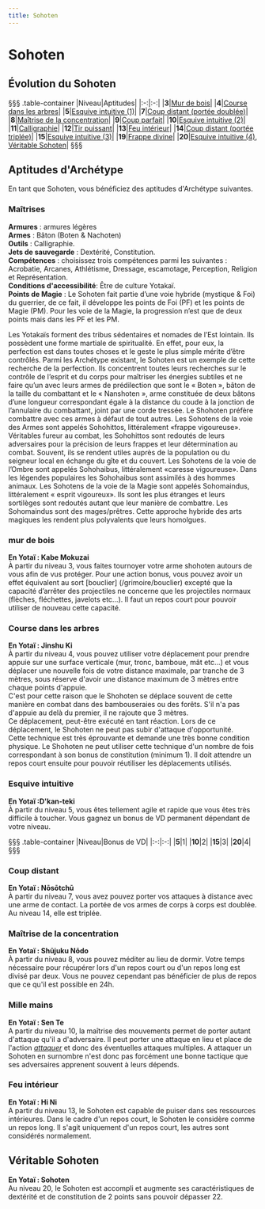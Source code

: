 ```yaml
---
title: Sohoten
---
```

# Sohoten

## Évolution du Sohoten
§§§ .table-container
|Niveau|Aptitudes|
|:-:|:-:|
|**3**|[Mur de bois](#mur-de-bois)|
|**4**|[Course dans les arbres](#course-dans-les-arbres)|
|**5**|[Esquive intuitive (1)](#esquive-intuitive)|
|**7**|[Coup distant (portée doublée)](#coup-distant)|
|**8**|[Maîtrise de la concentration](#maitrise-de-la-concentration)|
|**9**|[Coup parfait](#coup-parfait)|
|**10**|[Esquive intuitive (2)](#esquive-intuitive)|
|**11**|[Calligraphie](#calligraphie)|
|**12**|[Tir puissant](#tir-puissant)|
|**13**|[Feu intérieur](#feu-interieur)|
|**14**|[Coup distant (portée triplée)](#coup-distant)|
|**15**|[Esquive intuitive (3)](#esquive-intuitive)|
|**19**|[Frappe divine](#frappe-divine)|
|**20**|[Esquive intuitive (4)](#esquive-intuitive), [Véritable Sohoten](#veritable-sohoten)|
§§§

## Aptitudes d'Archétype
En tant que Sohoten, vous bénéficiez des aptitudes d'Archétype suivantes.

### Maîtrises
**Armures** : armures légères   
**Armes** : Bâton (Boten & Nachoten)   
**Outils** : Calligraphie.    
**Jets de sauvegarde** : Dextérité, Constitution.  
**Compétences** : choisissez trois compétences parmi les suivantes : Acrobatie, Arcanes, Athlétisme, Dressage, escamotage, Perception, Religion et Représentation.  
**Conditions d'accessibilité**: Être de culture Yotakaï.  
**Points de Magie** : Le Sohoten fait partie d’une voie hybride (mystique & Foi) du guerrier, de ce fait, il développe les points de Foi (PF) et les points de Magie (PM). Pour les voie de la Magie, la progression n’est que de deux points mais dans les PF et les PM.  

Les Yotakaïs forment des tribus sédentaires et nomades de l’Est lointain. Ils possèdent une forme martiale de spiritualité. En effet, pour eux, la perfection est dans toutes choses et le geste le plus simple mérite d’être contrôlés. Parmi les Archétype existant, le Sohoten est un exemple de cette recherche de la perfection. Ils concentrent toutes leurs recherches sur le contrôle de l’esprit et du corps pour maîtriser les énergies subtiles et ne faire qu’un avec leurs armes de prédilection que sont le « Boten », bâton de la taille du combattant et le « Nanshoten », arme constituée de deux bâtons d’une longueur correspondant égale à la distance du coude à la jonction de l’annulaire du combattant, joint par une corde tressée. Le Shohoten préfère combattre avec ces armes à défaut de tout autres.
Les Sohotens de la voie des Armes sont appelés Sohohittos, littéralement «frappe vigoureuse». Véritables fureur au combat, les Sohohittos sont redoutés de leurs adversaires pour la précision de leurs frappes et leur détermination au combat. Souvent, ils se rendent utiles auprès de la population ou du seigneur local en échange du gîte et du couvert. Les Sohotens de la voie de l’Ombre sont appelés Sohohaibus, littéralement «caresse vigoureuse». Dans les légendes populaires les Sohohaibus sont assimilés à des hommes animaux.
Les Sohotens de la voie de la Magie sont appelés Sohomaindus, littéralement « esprit vigoureux». Ils sont les plus étranges et leurs sortilèges sont redoutés autant que leur manière de combattre. Les Sohomaindus sont des mages/prêtres. Cette approche hybride des arts magiques les rendent plus polyvalents que leurs homolgues.  


### mur de bois
**En Yotaï : Kabe Mokuzai**  
À partir du niveau 3, vous faites tournoyer votre arme shohoten autours de vous afin de vus protéger. Pour une action bonus, vous pouvez avoir un effet équivalent au sort [bouclier] (/grimoire/bouclier) excepté que la capacité d’arrêter des projectiles ne concerne que les projectiles normaux (flèches, fléchettes, javelots etc…). Il faut un repos court pour pouvoir utiliser de nouveau cette capacité.

### Course dans les arbres
**En Yotaï : Jinshu Ki**  
À partir du niveau 4, vous pouvez utiliser votre déplacement pour prendre appuie sur une surface verticale (mur, tronc, bamboue, mât etc...) et vous déplacer une nouvelle fois de votre distance maximale, par tranche de 3 mètres, sous réserve d'avoir une distance maximum de 3 mètres entre chaque points d'appuie.  
C'est pour cette raison que le Shohoten se déplace souvent de cette manière en combat dans des bambouseraies ou des forêts. S'il n'a pas d'appuie au delà du premier, il ne rajoute que 3 mètres.  
Ce déplacement, peut-être exécuté en tant réaction. Lors de ce déplacement, le Shohoten ne peut pas subir d'attaque d'opportunité.  
Cette technique est très éprouvante et demande une très bonne condition physique. Le Shohoten ne peut utiliser cette technique d'un nombre de fois correspondant à son bonus de constitution (minimum 1). Il doit attendre un repos court ensuite pour  pouvoir réutiliser les déplacements utilisés.   

### Esquive intuitive
**En Yotaï :D'kan-teki**  
À partir du niveau 5, vous êtes tellement agile et rapide que vous êtes très difficile à toucher. Vous gagnez un bonus de VD permanent dépendant de votre niveau.

§§§ .table-container
|Niveau|Bonus de VD|
|:-:|:-:|
|**5**|1|
|**10**|2|
|**15**|3|
|**20**|4|
§§§

### Coup distant
**En Yotaï : Nōsōtchū**  
À partir du niveau 7, vous avez pouvez porter vos attaques à distance avec une arme de contact. La portée de vos armes de corps à corps est doublée. Au niveau 14, elle est triplée.  

### Maîtrise de la concentration    
**En Yotaï : Shūjuku Nōdo**  
À partir du niveau 8, vous pouvez méditer au lieu de dormir. Votre temps nécessaire pour récupérer lors d'un repos court ou d'un repos long est divisé par deux. Vous ne pouvez cependant pas bénéficier de plus de repos que ce qu'il est possible en 24h.  

### Mille mains  
**En Yotaï : Sen Te**  
A partir du niveau 10, la maîtrise des mouvements permet de porter autant d'attaque qu'il a d'adversaire. Il peut porter une attaque en lieu et place de l'action [_attaquer_](/combattre/#attaquer) et donc des éventuelles attaques multiples. A attaquer un Sohoten en surnombre n'est donc pas forcément une bonne tactique que ses adversaires apprenent souvent à leurs dépends.  

### Feu intérieur  
**En Yotaï : Hi Ni**  
A partir du niveau 13, le Sohoten est capable de puiser dans ses ressources intérieures. Dans le cadre d'un repos court, le Sohoten le considère comme un repos long. Il s'agit uniquement d'un repos court, les autres sont considérés normalement.

## Véritable Sohoten  
**En Yotaï : Sohoten**  
Au niveau 20, le Sohoten est accompli et augmente ses caractéristiques de dextérité et de constitution de 2 points sans pouvoir dépasser 22.  
